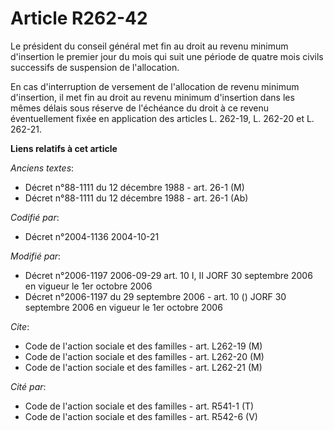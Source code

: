 # Article R262-42

Le président du conseil général met fin au droit au revenu minimum d'insertion le premier jour du mois qui suit une période
de quatre mois civils successifs de suspension de l'allocation.

En cas d'interruption de versement de l'allocation de revenu minimum d'insertion, il met fin au droit au revenu minimum
d'insertion dans les mêmes délais sous réserve de l'échéance du droit à ce revenu éventuellement fixée en application des
articles L. 262-19, L. 262-20 et L. 262-21.

**Liens relatifs à cet article**

_Anciens textes_:

  - Décret n°88-1111 du 12 décembre 1988 - art. 26-1 (M)
  - Décret n°88-1111 du 12 décembre 1988 - art. 26-1 (Ab)

_Codifié par_:

  - Décret n°2004-1136 2004-10-21

_Modifié par_:

  - Décret n°2006-1197 2006-09-29 art. 10 I, II JORF 30 septembre 2006 en vigueur le 1er octobre 2006
  - Décret n°2006-1197 du 29 septembre 2006 - art. 10 () JORF 30 septembre 2006 en vigueur le 1er octobre 2006

_Cite_:

  - Code de l'action sociale et des familles - art. L262-19 (M)
  - Code de l'action sociale et des familles - art. L262-20 (M)
  - Code de l'action sociale et des familles - art. L262-21 (M)

_Cité par_:

  - Code de l'action sociale et des familles - art. R541-1 (T)
  - Code de l'action sociale et des familles - art. R542-6 (V)
